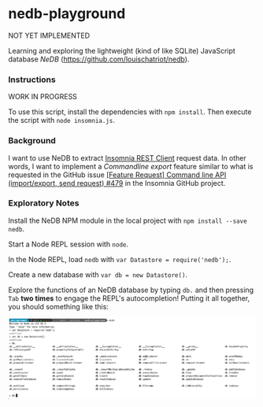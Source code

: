 # nedb-playground

NOT YET IMPLEMENTED

Learning and exploring the lightweight (kind of like SQLite) JavaScript database *NeDB* (<https://github.com/louischatriot/nedb>).

### Instructions

WORK IN PROGRESS

To use this script, install the dependencies with `npm install`. Then execute the script with `node insomnia.js`.

### Background

I want to use NeDB to extract [Insomnia REST Client](https://github.com/Kong/insomnia) request data. In other words, I 
want to implement a *Commandline export* feature similar to what is requested in the GitHub issue 
[[Feature Request] Command line API (import/export, send request) #479](https://github.com/Kong/insomnia/issues/479) in
the Insomnia GitHub project.

### Exploratory Notes

Install the NeDB NPM module in the local project with `npm install --save nedb`.

Start a Node REPL session with `node`.

In the Node REPL, load `nedb` with `var Datastore = require('nedb');`.

Create a new database with `var db = new Datastore()`.

Explore the functions of an NeDB database by typing `db.` and then pressing `Tab` **two times** to engage the REPL's
autocompletion! Putting it all together, you should something like this:

![NeDB getting started in the Node.js REPL screenshot](nedb-getting-started.png)
